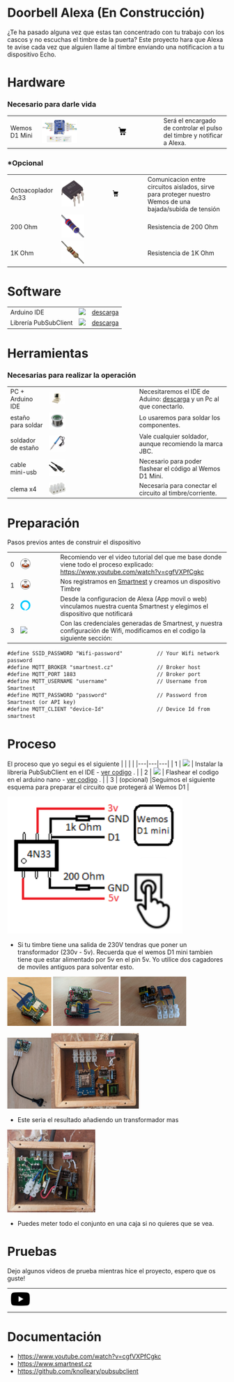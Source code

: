 # Doorbell Alexa (En Construcción)

¿Te ha pasado alguna vez que estas tan concentrado con tu trabajo con los cascos y no escuchas el timbre de la puerta? 
Este proyecto hara que Alexa te avise cada vez que alguien llame al timbre enviando una notificacion a tu dispositivo Echo.

# Hardware

### Necesario para darle vida

|   |   |   |   |
|---|---|---|---|
| Wemos D1 Mini |<img src="img/arduino/wemos_d1_mini.jpg" width="50%"/>|[<img src="img/icos/carrito.png" width="20%"/>](https://www.amazon.es/AZDelivery-D1-Mini-desarrollo-compatible/dp/B0754N794H)| Será el encargado de controlar el pulso del timbre y notificar a Alexa. |


### *Opcional
|   |   |   |   |
|---|---|---|---|
| Octoacoplador 4n33 |<img src="img/arduino/4n33.jpg" width="50%"/>|[<img src="img/icos/carrito.png" width="20%"/>](https://www.amazon.es/AZDelivery-D1-Mini-desarrollo-compatible/dp/B0754N794H)| Comunicacion entre circuitos aislados, sirve para proteger nuestro Wemos de una bajada/subida de tensión |
| 200 Ohm |<img src="img/arduino/200ohm.jpg" width="50%"/>|| Resistencia de 200 Ohm|
| 1K Ohm |<img src="img/arduino/1kohm.jpg" width="50%"/>|| Resistencia de 1K Ohm |

# Software
|   |   |   |
|---|---|---|
| Arduino IDE  |<img src="https://www.arduino.cc/en/pub/skins/arduinoWide/img/ArduinoAPP-01.svg" width="20%"/> | <a href="https://www.arduino.cc/en/main/software">descarga</a> |
| Librería PubSubClient  |<img src="https://www.arduino.cc/en/pub/skins/arduinoWide/img/ArduinoAPP-01.svg" width="20%"/> | <a href="https://github.com/knolleary/pubsubclient">descarga</a> |

# Herramientas

### Necesarias para realizar la operación

|   |   |   |
|---|---|---|
| PC + Arduino IDE  |<img src="img/tool/pc.jpg" width="20%"/> | Necesitaremos el IDE de Aduino:  <a href="https://www.arduino.cc/en/main/software">descarga</a> y un Pc al que conectarlo. |
| estaño para soldar |<img src="img/tool/tin.jpg" width="20%"/> | Lo usaremos para soldar los componentes.  |
| soldador de estaño |<img src="img/tool/welder.jpg" width="20%"/>  | Vale cualquier soldador, aunque recomiendo la marca JBC.  |
| cable mini-usb  |<img src="img/tool/cab_micro_usb.jpg" width="20%"/>|Necesario para poder flashear el código al Wemos D1 Mini.|
| clema x4  |<img src="img/tool/clema.jpg" width="20%"/>| Necesaria para conectar el circuito al timbre/corriente. |

# Preparación

Pasos previos antes de construir el dispositivo

|   |   |   |
|---|---|---|
|  0 | <img src="img/icos/smartnest.png" width="30%"/>  | Recomiendo ver el video tutorial del que me base donde viene todo el proceso explicado: https://www.youtube.com/watch?v=cgfVXPfCgkc  |
|  1 | <img src="img/icos/smartnest.png" width="30%"/>  | Nos registramos en <a href="https://www.smartnest.cz/index/ES">Smartnest</a> y creamos un dispositivo Timbre  |
|  2 | <img src="img/icos/alexa.png" width="30%"/>  | Desde la configuracion de Alexa (App movil o web) vinculamos nuestra cuenta Smartnest y elegimos el dispositivo que notificará |
|  3 | <img src="https://www.arduino.cc/en/pub/skins/arduinoWide/img/ArduinoAPP-01.svg" width="30%"/>  | Con las credenciales generadas de Smartnest, y nuestra configuración de Wifi, modificamos en el codigo la siguiente sección:|

``` #define SSID_NAME "Wifi-name"               // Your Wifi Network name
#define SSID_PASSWORD "Wifi-password"           // Your Wifi network password
#define MQTT_BROKER "smartnest.cz"              // Broker host
#define MQTT_PORT 1883                          // Broker port
#define MQTT_USERNAME "username"                // Username from Smartnest
#define MQTT_PASSWORD "password"                // Password from Smartnest (or API key)
#define MQTT_CLIENT "device-Id"                 // Device Id from smartnest 
``` 

# Proceso

El proceso que yo segui es el siguiente
|   |   |   |
|---|---|---|
|  1 | <img src="https://www.arduino.cc/en/pub/skins/arduinoWide/img/ArduinoAPP-01.svg" width="30%"/>  | Instalar la libreria PubSubClient en el IDE - <a href="https://github.com/knolleary/pubsubclient">ver codigo</a> .  |
|  2 | <img src="https://www.arduino.cc/en/pub/skins/arduinoWide/img/ArduinoAPP-01.svg" width="30%"/>  | Flashear el codigo en el arduino nano - <a href="https://github.com/danijerez/doorbell_alexa/blob/master/doorbell/doorbell.ino">ver codigo</a> .  |
|  3  | (opcional) |Seguimos el siguiente esquema para preparar el circuito que protegerá al Wemos D1 |

 <img src="img/arduino/circuito.png" width="80%"/> 

* Si tu timbre tiene una salida de 230V tendras que poner un transformador (230v - 5v). Recuerda que el wemos D1 mini tambien tiene que estar alimentado por 5v en el pin 5v.
Yo utilice dos cagadores de moviles antiguos para solventar esto.


<img src="img/photos/foto1.jpg" width="20%"/> <img src="img/photos/foto2.jpg" width="30%"/> <img src="img/photos/foto3.jpg" width="30%"/>  

<img src="img/photos/foto4.jpg" width="20%"/><img src="img/photos/foto5.jpg" width="40%"/>   

* Este seria el resultado añadiendo un transformador mas

<img src="img/photos/foto6.jpg" width="40%"/>   

* Puedes meter todo el conjunto en una caja si no quieres que se vea.

# Pruebas

Dejo algunos videos de prueba mientras hice el proyecto, espero que os guste!

|   |   |   |
|---|---|---|
|[<img src="img/icos/youtube.png" width="10%"/>](https://youtu.be/0RNIjLOwQlc "test - alexa doorbell")|||


# Documentación

* https://www.youtube.com/watch?v=cgfVXPfCgkc
* https://www.smartnest.cz
* https://github.com/knolleary/pubsubclient
